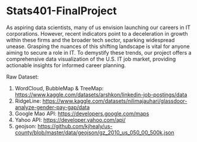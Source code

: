 # Stats401-FinalProject

As aspiring data scientists, many of us envision launching our careers in IT corporations. However, recent indicators point to a deceleration in growth within these firms and the broader tech sector, sparking widespread unease. Grasping the nuances of this shifting landscape is vital for anyone aiming to secure a role in IT. To demystify these trends, our project offers a comprehensive data visualization of the U.S. IT job market, providing actionable insights for informed career planning.

Raw Dataset:
1. WordCloud, BubbleMap & TreeMap: https://www.kaggle.com/datasets/arshkon/linkedin-job-postings/data
2. RidgeLine: https://www.kaggle.com/datasets/nilimajauhari/glassdoor-analyze-gender-pay-gap/data
3. Google Mao API: https://developers.google.com/maps
4. Yahoo API: https://developer.yahoo.com/api/
5. geojson: https://github.com/kjhealy/us-county/blob/master/data/geojson/gz_2010_us_050_00_500k.json
